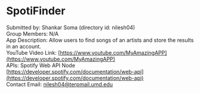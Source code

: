 # SpotiFinder
Submitted by: Shankar Soma (directory id: nilesh04)  
Group Members: N/A  
App Description: Allow users to find songs of an artists and store the results in an account.  
YouTube Video Link: [https://www.youtube.com/MyAmazingAPP](https://www.youtube.com/MyAmazingAPP)  
APIs: Spotify Web API Node [https://developer.spotify.com/documentation/web-api](https://developer.spotify.com/documentation/web-api)  
Contact Email: nilesh04@terpmail.umd.edu